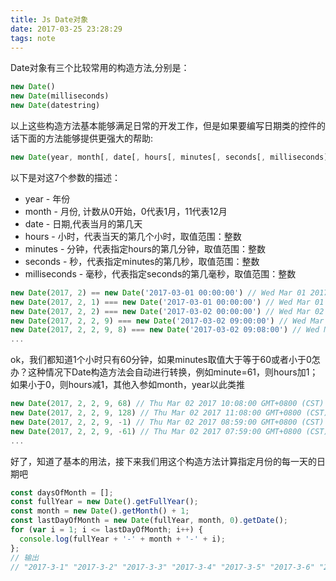 ```yaml
---
title: Js Date对象
date: 2017-03-25 23:28:29
tags: note
---
```


Date对象有三个比较常用的构造方法,分别是：
```javascript
new Date()
new Date(milliseconds)
new Date(datestring)
```
以上这些构造方法基本能够满足日常的开发工作，但是如果要编写日期类的控件的话下面的方法能够提供更强大的帮助:
```javascript
new Date(year, month[, date[, hours[, minutes[, seconds[, milliseconds]]]]])
```
以下是对这7个参数的描述：
* year - 年份
* month - 月份, 计数从0开始，0代表1月，11代表12月
* date - 日期,代表当月的第几天
* hours - 小时，代表当天的第几个小时，取值范围：整数
* minutes - 分钟，代表指定hours的第几分钟，取值范围：整数
* seconds - 秒，代表指定minutes的第几秒，取值范围：整数
* milliseconds - 毫秒，代表指定seconds的第几毫秒，取值范围：整数

```javascript
new Date(2017, 2) == new Date('2017-03-01 00:00:00') // Wed Mar 01 2017 00:00:00 GMT+0800 (CST) 2017年3月1日
new Date(2017, 2, 1) === new Date('2017-03-01 00:00:00') // Wed Mar 01 2017 00:00:00 GMT+0800 (CST) 2017年3月1日
new Date(2017, 2, 2) === new Date('2017-03-02 00:00:00') // Wed Mar 02 2017 00:00:00 GMT+0800 (CST) 2017年3月2日
new Date(2017, 2, 2, 9) === new Date('2017-03-02 09:00:00') // Wed Mar 02 2017 09:00:00 GMT+0800 (CST) 2017年3月2日09点
new Date(2017, 2, 2, 9, 8) === new Date('2017-03-02 09:08:00') // Wed Mar 02 2017 09:08:00 GMT+0800 (CST) 2017年3月2日09点08分
...
```
ok，我们都知道1个小时只有60分钟，如果minutes取值大于等于60或者小于0怎办？这种情况下Date构造方法会自动进行转换，例如minute=61，则hours加1；如果小于0，则hours减1，其他入参如month，year以此类推
```javascript
new Date(2017, 2, 2, 9, 68) // Thu Mar 02 2017 10:08:00 GMT+0800 (CST)
new Date(2017, 2, 2, 9, 128) // Thu Mar 02 2017 11:08:00 GMT+0800 (CST)
new Date(2017, 2, 2, 9, -1) // Thu Mar 02 2017 08:59:00 GMT+0800 (CST)
new Date(2017, 2, 2, 9, -61) // Thu Mar 02 2017 07:59:00 GMT+0800 (CST)
...
```
好了，知道了基本的用法，接下来我们用这个构造方法计算指定月份的每一天的日期吧
```javascript
const daysOfMonth = [];
const fullYear = new Date().getFullYear();
const month = new Date().getMonth() + 1;
const lastDayOfMonth = new Date(fullYear, month, 0).getDate();
for (var i = 1; i <= lastDayOfMonth; i++) {
  console.log(fullYear + '-' + month + '-' + i);
};
// 输出
// "2017-3-1" "2017-3-2" "2017-3-3" "2017-3-4" "2017-3-5" "2017-3-6" "2017-3-7" "2017-3-8" "2017-3-9" "2017-3-10" "2017-3-11" "2017-3-12" "2017-3-13" "2017-3-14" "2017-3-15" "2017-3-16" "2017-3-17" "2017-3-18" "2017-3-19" "2017-3-20" "2017-3-21" "2017-3-22" "2017-3-23" "2017-3-24" "2017-3-25" "2017-3-26" "2017-3-27" "2017-3-28" "2017-3-29" "2017-3-30" "2017-3-31"
```
